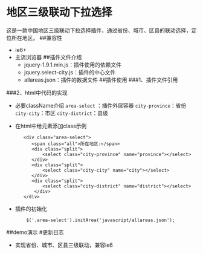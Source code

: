 ﻿# 地区三级联动下拉选择 
这是一款中国地区三级联动下拉选择插件，通过省份、城市、区县的联动选择，定位所在地区。
##兼容性
- ie6+
- 主流浏览器
##插件文件介绍
  - jquery-1.9.1.min.js：插件使用的依赖文件
  - jquery.select-city.js：插件的中心文件
  - allareas.json：插件的数据文件
##插件使用
###1、插件文件引用
    <script src="javascript/jquery-1.9.1.min.js"></script>
    <script src="javascript/jquery.select-city.js"></script>
###2、html中代码的实现
- 必要className介绍
 `area-select` ：插件外层容器
 `city-province`：省份
 `city-city`：市区
 `city-district`：县级
- 在html中给元素添加class示例
   
         <div class="area-select">
            <span class="all">所在地区:</span>
            <div class="split">
                <select class="city-province" name="province"></select>
            </div>
            <div class="split">
                <select class="city-city" name="city"></select>
            </div>
            <div class="split">
                <select class="city-district" name="district"></select>
             </div>
         </div>
- 插件的初始化
   
          $('.area-select').initArea('javascript/allareas.json'); 

##demo演示
#更新日志
- 实现省份、城市、区县三级联动，兼容ie6

    
  

  





